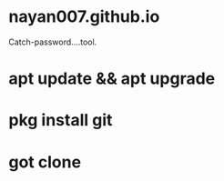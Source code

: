 # nayan007.github.io
Catch-password....tool.
##
## 
#
# apt update && apt upgrade
### 
# pkg install git
##
# got clone 
